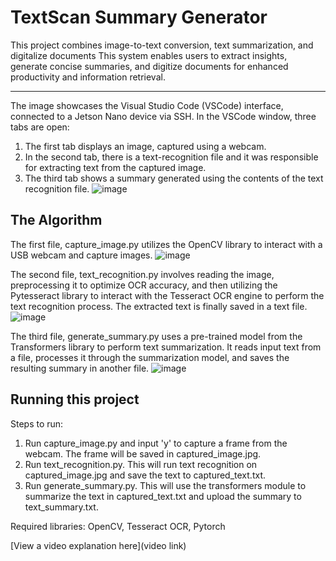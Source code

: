 # TextScan Summary Generator

This project combines image-to-text conversion, text summarization, and digitalize documents This system enables users to extract insights, generate concise summaries, and digitize documents for enhanced productivity and information retrieval.

------------------------------------------------------------------------------------------------------------------------------------------------------------------------------------------------------------------------------------------------------------------------------------------------------
The image showcases the Visual Studio Code (VSCode) interface, connected to a Jetson Nano device via SSH. In the VSCode window, three tabs are open:
1) The first tab displays an image, captured using a webcam.
2) In the second tab, there is a text-recognition file and it was responsible for extracting text from the captured image.
3) The third tab shows a summary generated using the contents of the text recognition file.
![image](https://github.com/Rahuldeb5/nvidia_project/assets/110701518/844a0e0a-7993-49f7-968a-e6be06374997)

## The Algorithm

The first file, capture_image.py utilizes the OpenCV library to interact with a USB webcam and capture images.
![image](https://github.com/Rahuldeb5/nvidia_project/assets/110701518/204c8d4c-1b1b-49b5-8639-e9ae2d9a4887)


The second file, text_recognition.py involves reading the image, preprocessing it to optimize OCR accuracy, and then utilizing the Pytesseract library to interact with the Tesseract OCR engine to perform the text recognition process. The extracted text is finally saved in a text file.
![image](https://github.com/Rahuldeb5/nvidia_project/assets/110701518/2e8fa729-1af9-48a4-b80b-bb000a2a3cb2)


The third file, generate_summary.py uses a pre-trained model from the Transformers library to perform text summarization. It reads input text from a file, processes it through the summarization model, and saves the resulting summary in another file.
![image](https://github.com/Rahuldeb5/nvidia_project/assets/110701518/d9058b5b-fe97-41be-b474-afbd65202a73)


## Running this project

Steps to run:
1) Run capture_image.py and input 'y' to capture a frame from the webcam. The frame will be saved in captured_image.jpg.
2) Run text_recognition.py. This will run text recognition on captured_image.jpg and save the text to captured_text.txt.
3) Run generate_summary.py. This will use the transformers module to summarize the text in captured_text.txt and upload the summary to text_summary.txt.

Required libraries: OpenCV, Tesseract OCR, Pytorch

[View a video explanation here](video link)
